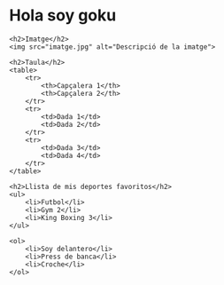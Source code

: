 <!DOCTYPE html>
<html>
<head>
    <title>Pàgina amb imatges, taules i llistes</title>
</head>
<body>
    <h1>Hola soy goku</h1>
    
    <h2>Imatge</h2>
    <img src="imatge.jpg" alt="Descripció de la imatge">
    
    <h2>Taula</h2>
    <table>
        <tr>
            <th>Capçalera 1</th>
            <th>Capçalera 2</th>
        </tr>
        <tr>
            <td>Dada 1</td>
            <td>Dada 2</td>
        </tr>
        <tr>
            <td>Dada 3</td>
            <td>Dada 4</td>
        </tr>
    </table>
    
    <h2>Llista de mis deportes favoritos</h2>
    <ul>
        <li>Futbol</li>
        <li>Gym 2</li>
        <li>King Boxing 3</li>
    </ul>
    
    <ol>
        <li>Soy delantero</li>
        <li>Press de banca</li>
        <li>Croche</li>
    </ol>
</body>
</html>